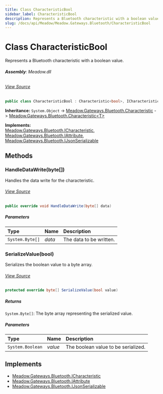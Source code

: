 ```yaml
---
title: Class CharacteristicBool
sidebar_label: CharacteristicBool
description: Represents a Bluetooth characteristic with a boolean value.
slug: /docs/api/Meadow/Meadow.Gateways.Bluetooth/CharacteristicBool
---
```

# Class CharacteristicBool
Represents a Bluetooth characteristic with a boolean value.

###### **Assembly**: Meadow.dll
###### [View Source](https://github.com/WildernessLabs/Meadow.Core.git/blob/develop/source/Meadow.Core/Gateways/Bluetooth/Definitions/CharacteristicBool.cs#L6)
```csharp title="Declaration"
public class CharacteristicBool : Characteristic<bool>, ICharacteristic, IAttribute, IJsonSerializable
```
**Inheritance:** `System.Object` -> [Meadow.Gateways.Bluetooth.Characteristic](../Meadow.Gateways.Bluetooth/Characteristic) -> [Meadow.Gateways.Bluetooth.Characteristic&lt;T&gt;](../Meadow.Gateways.Bluetooth/Characteristic`T`)

**Implements:**  
[Meadow.Gateways.Bluetooth.ICharacteristic](../Meadow.Gateways.Bluetooth/ICharacteristic), [Meadow.Gateways.Bluetooth.IAttribute](../Meadow.Gateways.Bluetooth/IAttribute), [Meadow.Gateways.Bluetooth.IJsonSerializable](../Meadow.Gateways.Bluetooth/IJsonSerializable)

## Methods
### HandleDataWrite(byte[])
Handles the data write for the characteristic.
###### [View Source](https://github.com/WildernessLabs/Meadow.Core.git/blob/develop/source/Meadow.Core/Gateways/Bluetooth/Definitions/CharacteristicBool.cs#L25)
```csharp title="Declaration"
public override void HandleDataWrite(byte[] data)
```

##### Parameters

| Type | Name | Description |
|:--- |:--- |:--- |
| `System.Byte[]` | *data* | The data to be written. |

### SerializeValue(bool)
Serializes the boolean value to a byte array.
###### [View Source](https://github.com/WildernessLabs/Meadow.Core.git/blob/develop/source/Meadow.Core/Gateways/Bluetooth/Definitions/CharacteristicBool.cs#L36)
```csharp title="Declaration"
protected override byte[] SerializeValue(bool value)
```

##### Returns

`System.Byte[]`: The byte array representing the serialized value.
##### Parameters

| Type | Name | Description |
|:--- |:--- |:--- |
| `System.Boolean` | *value* | The boolean value to be serialized. |


## Implements

* [Meadow.Gateways.Bluetooth.ICharacteristic](../Meadow.Gateways.Bluetooth/ICharacteristic)
* [Meadow.Gateways.Bluetooth.IAttribute](../Meadow.Gateways.Bluetooth/IAttribute)
* [Meadow.Gateways.Bluetooth.IJsonSerializable](../Meadow.Gateways.Bluetooth/IJsonSerializable)
